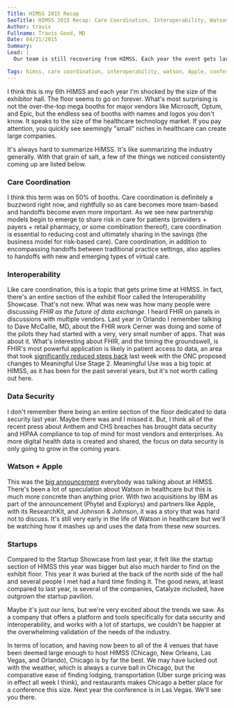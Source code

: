 ```yaml
---
Title: HIMSS 2015 Recap
SeoTitle: HIMSS 2015 Recap: Care Coordination, Interoperability, Watson, and more
Author: travis
Fullname: Travis Good, MD
Date: 04/21/2015
Summary: 
Lead: |
  Our team is still recovering from HIMSS. Each year the event gets larger (I read attendance was just north of 40, 000 this year) and longer (starting on Saturday this year and running until Thursday). It's an exhausting event but also **the** conference for connecting with anybody in health tech, be they vendors, enterprises, government officials, consultants, or investors.

Tags: himss, care coordination, interoperability, watson, Apple, conferences
---
```

I think this is my 6th HIMSS and each year I'm shocked by the size of the exhibitor hall. The floor seems to go on forever. What's most surprising is not the over-the-top mega booths for major vendors like Microsoft, Optum, and Epic, but the endless sea of booths with names and logos you don't know. It speaks to the size of the healthcare technology market. If you pay attention, you quickly see seemingly "small" niches in healthcare can create large companies.

It's always hard to summarize HIMSS. It's like summarizing the industry generally. With that grain of salt, a few of the things we noticed consistently coming up are listed below.

### Care Coordination

I think this term was on 50% of booths. Care coordination is definitely a buzzword right now, and rightfully so as care becomes more team-based and handoffs become even more important. As we see new partnership models begin to emerge to share risk in care for patients (providers + payers + retail pharmacy, or some combination thereof), care coordination is essential to reducing cost and ultimately sharing in the savings (the business model for risk-based care). Care coordination, in addition to encompassing handoffs between traditional practice settings, also applies to handoffs with new and emerging types of virtual care.

### Interoperability

Like care coordination, this is a topic that gets prime time at HIMSS. In fact, there's an entire section of the exhibit floor called the Interoperability Showcase. That's not new. What was new was how many people were discussing *FHIR as the future of data exchange*. I heard FHIR on panels in discussions with multiple vendors. Last year in Orlando I remember talking to Dave McCallie, MD, about the FHIR work Cerner was doing and some of the pilots they had started with a very, very small number of apps. That was about it. What's interesting about FHIR, and the timing the groundswell, is FHIR's most powerful application is likely in patient access to data, an area that took [significantly reduced steps back](https://s3.amazonaws.com/public-inspection.federalregister.gov/2015-08514.pdf) last week with the ONC proposed changes to Meaningful Use Stage 2. Meaningful Use was a big topic at HIMSS, as it has been for the past several years, but it's not worth calling out here.

### Data Security

I don't remember there being an entire section of the floor dedicated to data security last year. Maybe there was and I missed it. But, I think all of the recent press about Anthem and CHS breaches has brought data security and HIPAA compliance to top of mind for most vendors and enterprises. As more digital health data is created and shared, the focus on data security is only going to grow in the coming years.

### Watson + Apple

This was the [big announcement](http://www.forbes.com/sites/benkepes/2015/04/16/more-watson-goodness-ibm-announces-health-focused-vertical/) everybody was talking about at HIMSS. There's been a lot of speculation about Watson in healthcare but this is much more concrete than anything prior. With two acquisitions by IBM as part of the announcement (Phytel and Explorys) and partners like Apple, with its ResearchKit, and Johnson & Johnson, it was a story that was hard not to discuss. It's still very early in the life of Watson in healthcare but we'll be watching how it mashes up and uses the data from these new sources.

### Startups

Compared to the Startup Showcase from last year, it felt like the startup section of HIMSS this year was bigger but also much harder to find on the exhibit floor. This year it was buried at the back of the north side of the hall and several people I met had a hard time finding it. The good news, at least compared to last year, is several of the companies, Catalyze included, have outgrown the startup pavilion.

Maybe it's just our lens, but we're very excited about the trends we saw. As a company that offers a platform and tools specifically for data security and interoperability, and works with a lot of startups, we couldn't be happier at the overwhelming validation of the needs of the industry.

In terms of location, and having now been to all of the 4 venues that have been deemed large enough to host HIMSS (Chicago, New Orleans, Las Vegas, and Orlando), Chicago is by far the best. We may have lucked out with the weather, which is always a curve ball in Chicago, but the comparative ease of finding lodging, transportation (Uber surge pricing was in effect all week I think), and restaurants makes Chicago a better place for a conference this size. Next year the conference is in Las Vegas. We'll see you there.

